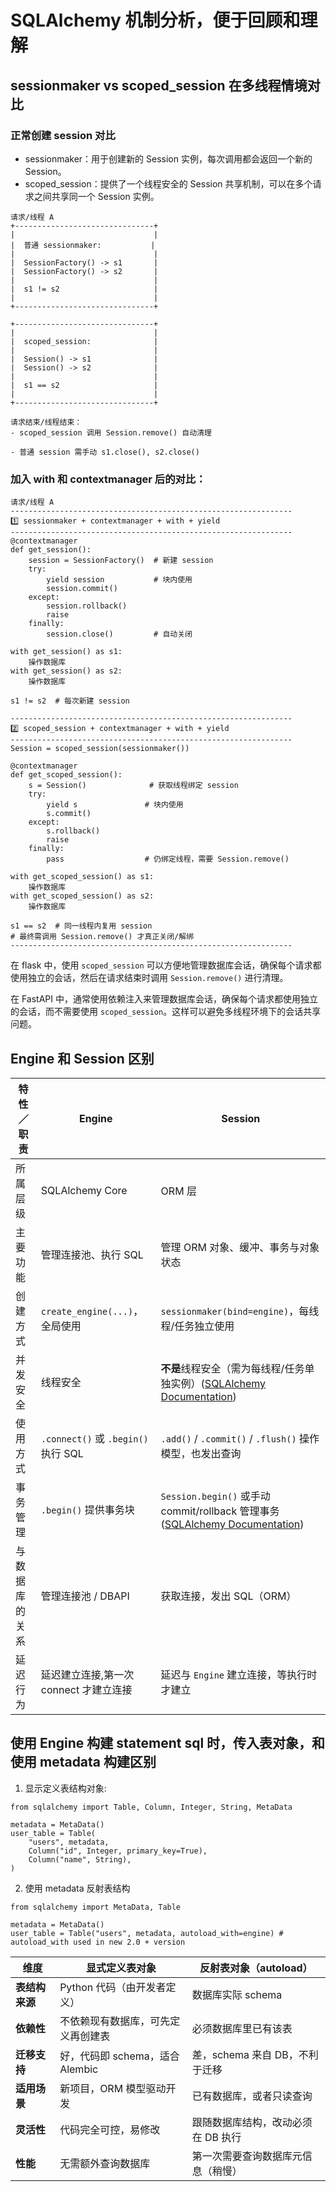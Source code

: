 # SQLAlchemy 机制分析，便于回顾和理解


## sessionmaker vs scoped_session 在多线程情境对比

### 正常创建 session 对比

- sessionmaker：用于创建新的 Session 实例，每次调用都会返回一个新的 Session。
- scoped_session：提供了一个线程安全的 Session 共享机制，可以在多个请求之间共享同一个 Session 实例。

```
请求/线程 A
+-------------------------------+
|                               |
|  普通 sessionmaker:           |
|                               |
|  SessionFactory() -> s1       |
|  SessionFactory() -> s2       |
|                               |
|  s1 != s2                     |
|                               |
+-------------------------------+

+-------------------------------+
|                               |
|  scoped_session:              |
|                               |
|  Session() -> s1              |
|  Session() -> s2              |
|                               |
|  s1 == s2                     |
|                               |
+-------------------------------+

请求结束/线程结束：
- scoped_session 调用 Session.remove() 自动清理

- 普通 session 需手动 s1.close(), s2.close()
```

### 加入 with 和 contextmanager 后的对比：

```
请求/线程 A
---------------------------------------------------------------
1️⃣ sessionmaker + contextmanager + with + yield
---------------------------------------------------------------
@contextmanager
def get_session():
    session = SessionFactory()  # 新建 session
    try:
        yield session           # 块内使用
        session.commit()
    except:
        session.rollback()
        raise
    finally:
        session.close()         # 自动关闭

with get_session() as s1:
    操作数据库
with get_session() as s2:
    操作数据库

s1 != s2  # 每次新建 session

---------------------------------------------------------------
2️⃣ scoped_session + contextmanager + with + yield
---------------------------------------------------------------
Session = scoped_session(sessionmaker())

@contextmanager
def get_scoped_session():
    s = Session()              # 获取线程绑定 session
    try:
        yield s               # 块内使用
        s.commit()
    except:
        s.rollback()
        raise
    finally:
        pass                  # 仍绑定线程，需要 Session.remove()

with get_scoped_session() as s1:
    操作数据库
with get_scoped_session() as s2:
    操作数据库

s1 == s2  # 同一线程内复用 session
# 最终需调用 Session.remove() 才真正关闭/解绑
---------------------------------------------------------------
```

在 flask 中，使用 `scoped_session` 可以方便地管理数据库会话，确保每个请求都使用独立的会话，然后在请求结束时调用 `Session.remove()` 进行清理。

在 FastAPI 中，通常使用依赖注入来管理数据库会话，确保每个请求都使用独立的会话，而不需要使用 `scoped_session`。这样可以避免多线程环境下的会话共享问题。


## Engine 和 Session 区别


| 特性／职责   | Engine                           | Session                                                                   |
| ------- | -------------------------------- | ------------------------------------------------------------------------- |
| 所属层级    | SQLAlchemy Core                  | ORM 层                                                                     |
| 主要功能    | 管理连接池、执行 SQL                     | 管理 ORM 对象、缓冲、事务与对象状态                                                      |
| 创建方式    | `create_engine(...)`，全局使用        | `sessionmaker(bind=engine)`，每线程/任务独立使用                                    |
| 并发安全    | 线程安全                             | **不是**线程安全（需为每线程/任务单独实例）([SQLAlchemy Documentation][1])                   |
| 使用方式    | `.connect()` 或 `.begin()` 执行 SQL | `.add()` / `.commit()` / `.flush()` 操作模型，也发出查询                            |
| 事务管理    | `.begin()` 提供事务块                 | `Session.begin()` 或手动 commit/rollback 管理事务([SQLAlchemy Documentation][2]) |
| 与数据库的关系 | 管理连接池 / DBAPI                    | 获取连接，发出 SQL（ORM）                                                          |
| 延迟行为    | 延迟建立连接,第一次 connect 才建立连接 | 延迟与 `Engine` 建立连接，等执行时才建立                                                 |

[1]: https://docs.sqlalchemy.org/en/latest/orm/session_basics.html "Session Basics — SQLAlchemy 2.0 Documentation"
[2]: https://docs.sqlalchemy.org/en/latest/orm/session_transaction.html "Transactions and Connection Management — SQLAlchemy 2.0 ..."

## 使用 Engine 构建 statement sql 时，传入表对象，和使用 metadata 构建区别

1. 显示定义表结构对象:
```
from sqlalchemy import Table, Column, Integer, String, MetaData

metadata = MetaData()
user_table = Table(
    "users", metadata,
    Column("id", Integer, primary_key=True),
    Column("name", String),
)
```

2. 使用 metadata 反射表结构
```
from sqlalchemy import MetaData, Table

metadata = MetaData()
user_table = Table("users", metadata, autoload_with=engine) # autoload_with used in new 2.0 + version
```
| 维度        | 显式定义表对象                 | 反射表对象（autoload）      |
| --------- | ----------------------- | -------------------- |
| **表结构来源** | Python 代码（由开发者定义）       | 数据库实际 schema         |
| **依赖性**   | 不依赖现有数据库，可先定义再创建表       | 必须数据库里已有该表           |
| **迁移支持**  | 好，代码即 schema，适合 Alembic | 差，schema 来自 DB，不利于迁移 |
| **适用场景**  | 新项目，ORM 模型驱动开发          | 已有数据库，或者只读查询         |
| **灵活性**   | 代码完全可控，易修改              | 跟随数据库结构，改动必须在 DB 执行  |
| **性能**    | 无需额外查询数据库               | 第一次需要查询数据库元信息（稍慢）    |
